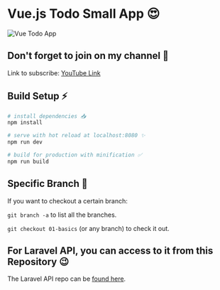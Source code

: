 # Vue.js Todo Small App 😍

![Vue Todo App](https://user-images.githubusercontent.com/4316355/40896358-794f985c-6782-11e8-894d-cffc61bec4d3.png)



## Don't forget to join on my channel 🎦
Link to subscribe: [YouTube Link](https://www.youtube.com/@MarwanMAlFalah)


## Build Setup ⚡️

``` bash
# install dependencies 📥
npm install

# serve with hot reload at localhost:8080 ✨
npm run dev

# build for production with minification ✅
npm run build

```

## Specific Branch 🚀

If you want to checkout a certain branch:

`git branch -a` to list all the branches.

`git checkout 01-basics` (or any branch) to check it out.

## For Laravel API, you can access to it from this Repository 😉

The Laravel API repo can be [found here](https://github.com/drehimself/todo-laravel).
